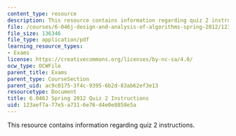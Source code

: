 ```yaml
---
content_type: resource
description: This resource contains information regarding quiz 2 instructions.
file: /courses/6-046j-design-and-analysis-of-algorithms-spring-2012/123aef7a77e5a7316e76d4e0e8858e5a_MIT6_046JS12_quiz2_info.pdf
file_size: 136346
file_type: application/pdf
learning_resource_types:
- Exams
license: https://creativecommons.org/licenses/by-nc-sa/4.0/
ocw_type: OCWFile
parent_title: Exams
parent_type: CourseSection
parent_uid: ac9c0175-3f4c-9395-6b2d-83ab62ef3e13
resourcetype: Document
title: 6.046J Spring 2012 Quiz 2 Instructions
uid: 123aef7a-77e5-a731-6e76-d4e0e8858e5a
---
```

This resource contains information regarding quiz 2 instructions.